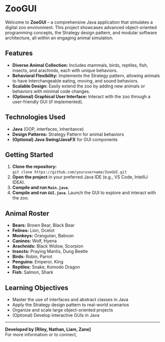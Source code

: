 # ZooGUI

Welcome to **ZooGUI** – a comprehensive Java application that simulates a digital zoo environment. This project showcases advanced object-oriented programming concepts, the Strategy design pattern, and modular software architecture, all within an engaging animal simulation.

## Features

- **Diverse Animal Collection:** Includes mammals, birds, reptiles, fish, insects, and arachnids, each with unique behaviors.
- **Behavioral Flexibility:** Implements the Strategy pattern, allowing animals to have interchangeable eating, moving, and sound behaviors.
- **Scalable Design:** Easily extend the zoo by adding new animals or behaviors with minimal code changes.
- **(Optional) Graphical User Interface:** Interact with the zoo through a user-friendly GUI (if implemented).

## Technologies Used

- **Java** (OOP, interfaces, inheritance)
- **Design Patterns:** Strategy Pattern for animal behaviors
- **(Optional) Java Swing/JavaFX** for GUI components

## Getting Started

1. **Clone the repository:**  
   `git clone https://github.com/yourusername/ZooGUI.git`
2. **Open the project** in your preferred Java IDE (e.g., VS Code, IntelliJ IDEA).
3. **Compile and run `Main.java`.**
4. **Compile and run `GUI.java`.** Launch the GUI to explore and interact with the zoo.

## Animal Roster

- **Bears:** Brown Bear, Black Bear
- **Felines:** Lion, Ocelot
- **Monkeys:** Orangutan, Baboon
- **Canines:** Wolf, Hyena
- **Arachnids:** Black Widow, Scorpion
- **Insects:** Praying Mantis, Dung Beetle
- **Birds:** Robin, Parrot
- **Penguins:** Emperor, King
- **Reptiles:** Snake, Komodo Dragon
- **Fish:** Salmon, Shark

## Learning Objectives

- Master the use of interfaces and abstract classes in Java
- Apply the Strategy design pattern to real-world scenarios
- Organize and scale large object-oriented projects
- (Optional) Develop interactive GUIs in Java

---

**Developed by [Riley, Nathan, Liam, Zane]**  
For more information or to connect,
